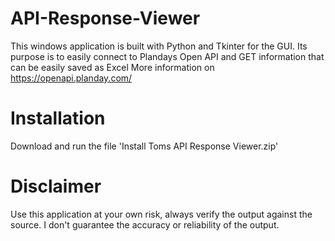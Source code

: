 # API-Response-Viewer
This windows application is built with Python and Tkinter for the GUI. Its purpose is to easily connect to Plandays Open API and GET information that can be easily saved as Excel
More information on https://openapi.planday.com/

# Installation
Download and run the file 'Install Toms API Response Viewer.zip'

# Disclaimer
Use this application at your own risk, always verify the output against the source. I don't guarantee the accuracy or reliability of the output.
